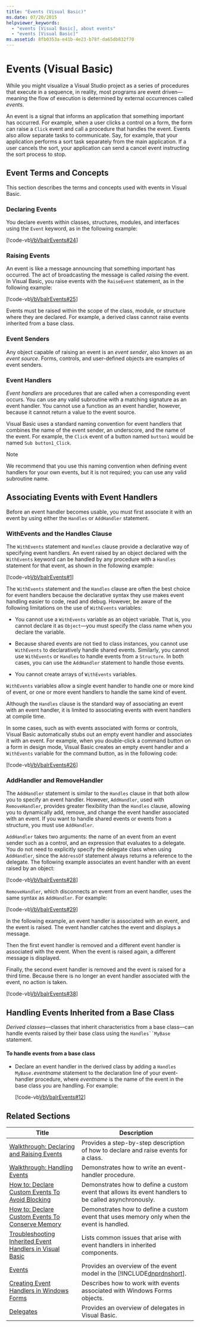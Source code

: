 ```yaml
---
title: "Events (Visual Basic)"
ms.date: 07/20/2015
helpviewer_keywords: 
  - "events [Visual Basic], about events"
  - "events [Visual Basic]"
ms.assetid: 8fb0353a-e41b-4e23-b78f-da65db832f70
---
```

# Events (Visual Basic)
While you might visualize a Visual Studio project as a series of procedures that execute in a sequence, in reality, most programs are event driven—meaning the flow of execution is determined by external occurrences called *events*.  

 An event is a signal that informs an application that something important has occurred. For example, when a user clicks a control on a form, the form can raise a `Click` event and call a procedure that handles the event. Events also allow separate tasks to communicate. Say, for example, that your application performs a sort task separately from the main application. If a user cancels the sort, your application can send a cancel event instructing the sort process to stop.  

## Event Terms and Concepts  
 This section describes the terms and concepts used with events in Visual Basic.  

### Declaring Events  
 You declare events within classes, structures, modules, and interfaces using the `Event` keyword, as in the following example:  

 [!code-vb[VbVbalrEvents#24](../../../../visual-basic/language-reference/statements/codesnippet/VisualBasic/events_1.vb)]  

### Raising Events  
 An event is like a message announcing that something important has occurred. The act of broadcasting the message is called *raising* the event. In Visual Basic, you raise events with the `RaiseEvent` statement, as in the following example:  

 [!code-vb[VbVbalrEvents#25](../../../../visual-basic/language-reference/statements/codesnippet/VisualBasic/events_2.vb)]  

 Events must be raised within the scope of the class, module, or structure where they are declared. For example, a derived class cannot raise events inherited from a base class.  

### Event Senders  
 Any object capable of raising an event is an *event sender*, also known as an *event source*. Forms, controls, and user-defined objects are examples of event senders.  

### Event Handlers  
 *Event handlers* are procedures that are called when a corresponding event occurs. You can use any valid subroutine with a matching signature as an event handler. You cannot use a function as an event handler, however, because it cannot return a value to the event source.  

 Visual Basic uses a standard naming convention for event handlers that combines the name of the event sender, an underscore, and the name of the event. For example, the `Click` event of a button named `button1` would be named `Sub button1_Click`.  

> [!NOTE]
>  We recommend that you use this naming convention when defining event handlers for your own events, but it is not required; you can use any valid subroutine name.  

## Associating Events with Event Handlers  
 Before an event handler becomes usable, you must first associate it with an event by using either the `Handles` or `AddHandler` statement.  

### WithEvents and the Handles Clause  
 The `WithEvents` statement and `Handles` clause provide a declarative way of specifying event handlers. An event raised by an object declared with the `WithEvents` keyword can be handled by any procedure with a `Handles` statement for that event, as shown in the following example:  

 [!code-vb[VbVbalrEvents#1](../../../../visual-basic/language-reference/statements/codesnippet/VisualBasic/events_3.vb)]  

 The `WithEvents` statement and the `Handles` clause are often the best choice for event handlers because the declarative syntax they use makes event handling easier to code, read and debug. However, be aware of the following limitations on the use of `WithEvents` variables:  

- You cannot use a `WithEvents` variable as an object variable. That is, you cannot declare it as `Object`—you must specify the class name when you declare the variable.  

- Because shared events are not tied to class instances, you cannot use `WithEvents` to declaratively handle shared events. Similarly, you cannot use `WithEvents` or `Handles` to handle events from a `Structure`. In both cases, you can use the `AddHandler` statement to handle those events.  

- You cannot create arrays of `WithEvents` variables.  

 `WithEvents` variables allow a single event handler to handle one or more kind of event, or one or more event handlers to handle the same kind of event.  

 Although the `Handles` clause is the standard way of associating an event with an event handler, it is limited to associating events with event handlers at compile time.  

 In some cases, such as with events associated with forms or controls, Visual Basic automatically stubs out an empty event handler and associates it with an event. For example, when you double-click a command button on a form in design mode, Visual Basic creates an empty event handler and a `WithEvents` variable for the command button, as in the following code:  

 [!code-vb[VbVbalrEvents#26](../../../../visual-basic/language-reference/statements/codesnippet/VisualBasic/events_4.vb)]  

### AddHandler and RemoveHandler  
 The `AddHandler` statement is similar to the `Handles` clause in that both allow you to specify an event handler. However, `AddHandler`, used with `RemoveHandler`, provides greater flexibility than the `Handles` clause, allowing you to dynamically add, remove, and change the event handler associated with an event. If you want to handle shared events or events from a structure, you must use `AddHandler`.  

 `AddHandler` takes two arguments: the name of an event from an event sender such as a control, and an expression that evaluates to a delegate. You do not need to explicitly specify the delegate class when using `AddHandler`, since the `AddressOf` statement always returns a reference to the delegate. The following example associates an event handler with an event raised by an object:  

 [!code-vb[VbVbalrEvents#28](../../../../visual-basic/language-reference/statements/codesnippet/VisualBasic/events_5.vb)]  

 `RemoveHandler`, which disconnects an event from an event handler, uses the same syntax as `AddHandler`. For example:  

 [!code-vb[VbVbalrEvents#29](../../../../visual-basic/language-reference/statements/codesnippet/VisualBasic/events_6.vb)]  

 In the following example, an event handler is associated with an event, and the event is raised. The event handler catches the event and displays a message.  

 Then the first event handler is removed and a different event handler is associated with the event. When the event is raised again, a different message is displayed.  

 Finally, the second event handler is removed and the event is raised for a third time. Because there is no longer an event handler associated with the event, no action is taken.  

 [!code-vb[VbVbalrEvents#38](../../../../visual-basic/language-reference/statements/codesnippet/VisualBasic/events_7.vb)]  

## Handling Events Inherited from a Base Class  
 *Derived classes*—classes that inherit characteristics from a base class—can handle events raised by their base class using the `Handles``MyBase` statement.  

#### To handle events from a base class  

- Declare an event handler in the derived class by adding a `Handles MyBase.`*eventname* statement to the declaration line of your event-handler procedure, where *eventname* is the name of the event in the base class you are handling. For example:  

   [!code-vb[VbVbalrEvents#12](../../../../visual-basic/language-reference/statements/codesnippet/VisualBasic/events_8.vb)]  

## Related Sections  


|                                                                                    Title                                                                                    |                                              Description                                              |
|-----------------------------------------------------------------------------------------------------------------------------------------------------------------------------|-------------------------------------------------------------------------------------------------------|
|        [Walkthrough: Declaring and Raising Events](../../../../visual-basic/programming-guide/language-features/events/walkthrough-declaring-and-raising-events.md)         |          Provides a step-by-step description of how to declare and raise events for a class.          |
|                     [Walkthrough: Handling Events](../../../../visual-basic/programming-guide/language-features/events/walkthrough-handling-events.md)                      |                         Demonstrates how to write an event-handler procedure.                         |
|  [How to: Declare Custom Events To Avoid Blocking](../../../../visual-basic/programming-guide/language-features/events/how-to-declare-custom-events-to-avoid-blocking.md)   | Demonstrates how to define a custom event that allows its event handlers to be called asynchronously. |
| [How to: Declare Custom Events To Conserve Memory](../../../../visual-basic/programming-guide/language-features/events/how-to-declare-custom-events-to-conserve-memory.md)  |      Demonstrates how to define a custom event that uses memory only when the event is handled.       |
| [Troubleshooting Inherited Event Handlers in Visual Basic](../../../../visual-basic/programming-guide/language-features/events/troubleshooting-inherited-event-handlers.md) |              Lists common issues that arise with event handlers in inherited components.              |
|                                                               [Events](../../../../standard/events/index.md)                                                                | Provides an overview of the event model in the [!INCLUDE[dnprdnshort](~/includes/dnprdnshort-md.md)]. |
|                           [Creating Event Handlers in Windows Forms](../../../../framework/winforms/creating-event-handlers-in-windows-forms.md)                            |               Describes how to work with events associated with Windows Forms objects.                |
|                                        [Delegates](../../../../visual-basic/programming-guide/language-features/delegates/index.md)                                         |                          Provides an overview of delegates in Visual Basic.                           |

